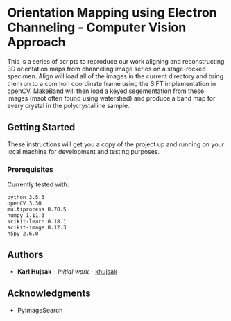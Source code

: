 # Orientation Mapping using Electron Channeling - Computer Vision Approach

This is a series of scripts to reproduce our work aligning and reconstructing 3D orientation maps from channeling image series on a stage-rocked specimen.  Align will load all of the images in the current directory and bring them on to a common coordinate frame using the SIFT implementation in openCV.  MakeBand will then load a keyed segementation from these images (msot often found using watershed) and produce a band map for every crystal in the polycrystalline sample.

## Getting Started

These instructions will get you a copy of the project up and running on your local machine for development and testing purposes.

### Prerequisites

Currently tested with:

```
python 3.5.3
openCV 3.30
multiprocess 0.70.5
numpy 1.11.3
scikit-learn 0.18.1
scikit-image 0.12.3
h5py 2.6.0
```

## Authors

* **Karl Hujsak** - *Initial work* - [khujsak](https://github.com/khujsak)


## Acknowledgments

* PyImageSearch
